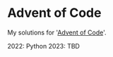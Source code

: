 # Advent of Code

My solutions for '[Advent of Code](https://adventofcode.com/)'.

2022: Python
2023: TBD
